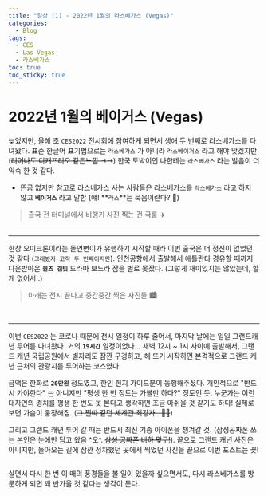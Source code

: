 ```yaml
---
title: "일상 (1) - 2022년 1월의 라스베가스 (Vegas)"
categories:
  - Blog
tags:
  - CES
  - Las Vegas
  - 라스베가스
toc: true
toc_sticky: true
---
```


# 2022년 1월의 베이거스 (Vegas)

늦었지만, 올해 초 `CES2022` 전시회에 참여하게 되면서 생애 두 번째로 라스베가스를 다녀왔다. 표준 한글어 표기법으로는 `라스베가스` 가 아니라 `라스베이거스` 라고 해야 맞겠지만 (~~리어나도 디캐프리오 같은느낌 ㅋㅋ~~) 한국 토박이인 나한테는 `라스베가스` 라는 발음이 더 익숙 한 것 같다.

* 뜬금 없지만 참고로 라스베가스 사는 사람들은 라스베가스를 `라스베가스` 라고 하지 않고 **`베이거스`** 라고 말함 (얘! **`라스`**는 묵음이란다? 🤣)

> 출국 전 터미널에서 비행기 사진 찍는 건 국룰 ✈️

<figure style="width: 97%" class="align-center">
  <img src="{{ site.url }}{{ site.baseurl }}/assets/images/blog-ces-fig1.png" alt="">
</figure>

---

한창 오미크론이라는 돌연변이가 유행하기 시작할 때라 이번 출국은 더 정신이 없었던 것 같다 (`그래봤자 고작 두 번째이지만`). 인천공항에서 출발해서 애틀란타 경유할 때까지 다운받아온 **`퀸즈 갬빗`** 드라마 보느라 잠을 별로 못잤다. (그렇게 재미있지는 않았는데, 할 게 없어서..)

>아래는 전시 끝나고 중간중간 찍은 사진들 🏙️ 

<figure style="width: 97%" class="align-center">
  <img src="{{ site.url }}{{ site.baseurl }}/assets/images/blog-ces-fig2.png" alt="">
</figure>

<figure style="width: 97%" class="align-center">
  <img src="{{ site.url }}{{ site.baseurl }}/assets/images/blog-ces-fig4.png" alt="">
</figure>

---

이번 `CES2022` 는 코로나 때문에 전시 일정이 하루 줄어서, 마지막 날에는 일일 그랜드캐년 투어를 다녀왔다. 거의 **`19시간`** 일정이었나... 새벽 12시 ~ 1시 사이에 출발해서, 그랜드 캐년 국립공원에서 별자리도 잠깐 구경하고, 해 뜨기 시작하면 본격적으로 그랜드 캐년 근처의 관광지를 투어하는 코스였다.

금액은 한화로 **`20만원`** 정도였고, 한인 현지 가이드분이 동행해주셨다. 개인적으로 "반드시 가야한다" 는 아니지만 "평생 한 번 정도는 가볼만 하다?" 정도인 듯. 누군가는 이런 대자연의 경치를 평생 한 번도 못 본다고 생각하면 조금 아쉬울 것 같기도 하다! 실제로 보면 가슴이 웅장해짐..(~~그 찐따 같던 세계관 최강자.. 💜💛~~)

그리고 그랜드 캐년 투어 갈 때는 반드시 최신 기종 아이폰을 챙겨갈 것. (삼성공짜폰 쓰는 본인은 눈에만 담고 왔음 ^오^. ~~삼성 공짜폰 비하 맞구!~~). 끝으로 그랜드 캐년 사진은 아니지만, 돌아오는 길에 잠깐 정차했던 곳에서 찍었던 사진을 끝으로 이번 포스트는 끗!


<figure style="width: 97%" class="align-center">
  <img src="{{ site.url }}{{ site.baseurl }}/assets/images/blog-ces-fig3.png" alt="">
</figure>

살면서 다시 한 번 이 때의 풍경들을 볼 일이 있을까 싶으면서도, 다시 라스베가스를 방문하게 되면 꽤 반가울 것 같다는 생각이 든다. 
